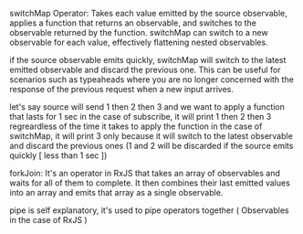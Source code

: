 switchMap Operator:
Takes each value emitted by the source observable, applies a function that returns an observable, and switches to the observable returned by the function.
switchMap can switch to a new observable for each value, effectively flattening nested observables.

if the source observable emits quickly, switchMap will switch to the latest emitted observable and discard the previous one. This can be useful for scenarios such as typeaheads where you are no longer concerned with the response of the previous request when a new input arrives.

let's say source will send 1 then 2 then 3 and we want to apply a function that lasts for 1 sec
in the case of subscribe, it will print 1 then 2 then 3 regreardless of the time it takes to apply the function
in the case of switchMap, it will print 3 only because it will switch to the latest observable and discard the previous ones (1 and 2 will be discarded if the source emits quickly [ less than 1 sec ])

forkJoin: It's an operator in RxJS that takes an array of observables and waits for all of them to complete. It then combines their last emitted values into an array and emits that array as a single observable.

pipe is self explanatory, it's used to pipe operators together ( Observables in the case of RxJS )
